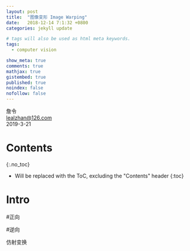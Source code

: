 ```yaml
---
layout: post
title:  "图像变形 Image Warping"
date:   2018-12-14 7:1:32 +0800
categories: jekyll update

# tags will also be used as html meta keywords.
tags:
  - computer vision

show_meta: true
comments: true
mathjax: true
gistembed: true
published: true
noindex: false
nofollow: false
---
```


詹令   
lealzhan@126.com    
2019-3-21    

# Contents
{:.no_toc}

* Will be replaced with the ToC, excluding the "Contents" header
{:toc}

# Intro



#正向


#逆向




仿射变换

